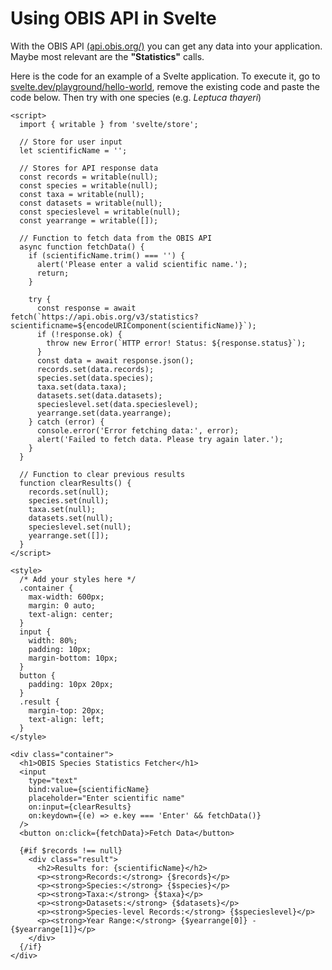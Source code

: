 # Using OBIS API in Svelte

With the OBIS API [(api.obis.org/)](https://api.obis.org/) you can get any data into your application. Maybe most relevant are the **"Statistics"** calls.

Here is the code for an example of a Svelte application. To execute it, go to [svelte.dev/playground/hello-world](https://svelte.dev/playground/hello-world), remove the existing code and paste the code below. Then try with one species (e.g. _Leptuca thayeri_)

``` svelte
<script>
  import { writable } from 'svelte/store';

  // Store for user input
  let scientificName = '';

  // Stores for API response data
  const records = writable(null);
  const species = writable(null);
  const taxa = writable(null);
  const datasets = writable(null);
  const specieslevel = writable(null);
  const yearrange = writable([]);

  // Function to fetch data from the OBIS API
  async function fetchData() {
    if (scientificName.trim() === '') {
      alert('Please enter a valid scientific name.');
      return;
    }

    try {
      const response = await fetch(`https://api.obis.org/v3/statistics?scientificname=${encodeURIComponent(scientificName)}`);
      if (!response.ok) {
        throw new Error(`HTTP error! Status: ${response.status}`);
      }
      const data = await response.json();
      records.set(data.records);
      species.set(data.species);
      taxa.set(data.taxa);
      datasets.set(data.datasets);
      specieslevel.set(data.specieslevel);
      yearrange.set(data.yearrange);
    } catch (error) {
      console.error('Error fetching data:', error);
      alert('Failed to fetch data. Please try again later.');
    }
  }

  // Function to clear previous results
  function clearResults() {
    records.set(null);
    species.set(null);
    taxa.set(null);
    datasets.set(null);
    specieslevel.set(null);
    yearrange.set([]);
  }
</script>

<style>
  /* Add your styles here */
  .container {
    max-width: 600px;
    margin: 0 auto;
    text-align: center;
  }
  input {
    width: 80%;
    padding: 10px;
    margin-bottom: 10px;
  }
  button {
    padding: 10px 20px;
  }
  .result {
    margin-top: 20px;
    text-align: left;
  }
</style>

<div class="container">
  <h1>OBIS Species Statistics Fetcher</h1>
  <input
    type="text"
    bind:value={scientificName}
    placeholder="Enter scientific name"
    on:input={clearResults}
    on:keydown={(e) => e.key === 'Enter' && fetchData()}
  />
  <button on:click={fetchData}>Fetch Data</button>

  {#if $records !== null}
    <div class="result">
      <h2>Results for: {scientificName}</h2>
      <p><strong>Records:</strong> {$records}</p>
      <p><strong>Species:</strong> {$species}</p>
      <p><strong>Taxa:</strong> {$taxa}</p>
      <p><strong>Datasets:</strong> {$datasets}</p>
      <p><strong>Species-level Records:</strong> {$specieslevel}</p>
      <p><strong>Year Range:</strong> {$yearrange[0]} - {$yearrange[1]}</p>
    </div>
  {/if}
</div>

```